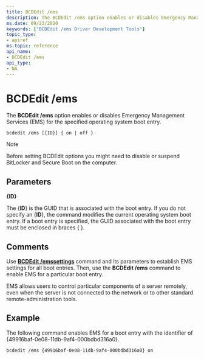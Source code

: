 ```yaml
---
title: BCDEdit /ems
description: The BCDEdit /ems option enables or disables Emergency Management Services (EMS) for the specified operating system boot entry.
ms.date: 09/23/2020
keywords: ["BCDEdit /ems Driver Development Tools"]
topic_type:
- apiref
ms.topic: reference
api_name:
- BCDEdit /ems
api_type:
- NA
---
```


# BCDEdit /ems


The **BCDEdit /ems** option enables or disables Emergency Management Services (EMS) for the specified operating system boot entry.

``` syntax
bcdedit /ems [{ID}] { on | off }
```

> [!NOTE]
> Before setting BCDEdit options you might need to disable or suspend BitLocker and Secure Boot on the computer.

## Parameters

**{ID}**

The {**ID**} is the GUID that is associated with the boot entry. If you do not specify an {**ID**}, the command modifies the current operating system boot entry. If a boot entry is specified, the GUID associated with the boot entry must be enclosed in braces { }.

## Comments

Use [**BCDEdit /emssettings**](bcdedit--emssettings.md) command and its parameters to establish EMS settings for all boot entries. Then, use the **BCDEdit /ems** command to enable EMS for a particular boot entry.

EMS allows users to control particular components of a server remotely, even when the server is not connected to the network or to other standard remote-administration tools.

## Example

The following command enables EMS for a boot entry with the identifier of {49916baf-0e08-11db-9af4-000bdbd316a0}.

```console
bcdedit /ems {49916baf-0e08-11db-9af4-000bdbd316a0} on
```
